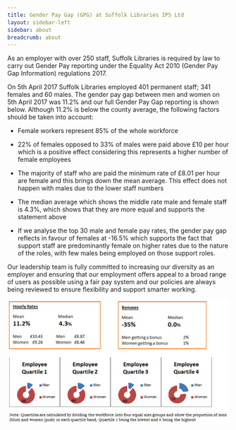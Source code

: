 ```yaml
---
title: Gender Pay Gap (GPG) at Suffolk Libraries IPS Ltd
layout: sidebar-left
sidebar: about
breadcrumb: about
---
```


As an employer with over 250 staff, Suffolk Libraries is required by law to carry out Gender Pay reporting under the Equality Act 2010 (Gender Pay Gap Information) regulations 2017.

On 5th April 2017 Suffolk Libraries employed 401 permanent staff; 341 females and 60 males. The gender pay gap between men and women on 5th April 2017 was 11.2% and our full Gender Pay Gap reporting is shown below. Although 11.2% is below the county average, the following factors should be taken into account:

* Female workers represent 85% of the whole workforce

* 22% of females opposed to 33% of males were paid above £10 per hour which is a positive effect considering this represents a higher number of female employees

* The majority of staff who are paid the minimum rate of £8.01 per hour are female and this brings down the mean average. This effect does not happen with males due to the lower staff numbers

* The median average which shows the middle rate male and female staff is 4.3%, which shows that they are more equal and supports the statement above

* If we analyse the top 30 male and female pay rates, the gender pay gap reflects in favour of females at -16.5% which supports the fact that support staff are predominantly female on higher rates due to the nature of the roles, with few males being employed on those support roles.

Our leadership team is fully committed to increasing our diversity as an employer and ensuring that our employment offers appeal to a broad range of users as possible using a fair pay system and our policies are always being reviewed to ensure flexibility and support smarter working.

![Gender Pay Gap details](/images/featured/featured-gender-pay-gap.jpg)
